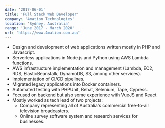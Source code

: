 ```yaml
---
date: '2017-06-01'
title: 'Full Stack Web Developer'
company: '4mation Technologies'
location: 'Sydney, Australia'
range: 'June 2017 - March 2020'
url: 'https://www.4mation.com.au/'
---
```


- Design and development of web applications written mostly in PHP​ and ​Javascript​.
- Serverless applications in Node.js​ and ​Python​ using AWS Lambda functions​.
- AWS​ infrastructure implementation and management (Lambda, EC2, RDS, ElasticBeanstalk, DynamoDB, S3, among other services).
- Implementation of CI/CD pipelines​.
- Migrated legacy applications into ​Docker​ containers.
- Automated testing with PHPUnit, Behat, Selenium, Tape, Cypress.
- Focused on backend but also some experience with VueJS​ and React
- Mostly worked as tech lead of two projects:
  - Company representing all of Australia's commercial free-to-air television broadcasters.
  - Online survey software system and research services for businesses.
